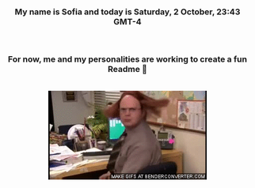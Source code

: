 


<div align="center">
<h3 >My name is Sofia and today is Saturday, 2 October, 23:43 GMT-4</h3><br>
<h3 >For now, me and my personalities are working to create a fun Readme 👋
</h3><br>
<img src='img/dwight.gif' alt='working...'/>
</div>
